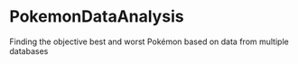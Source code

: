 # PokemonDataAnalysis
Finding the objective best and worst Pokémon based on data from multiple databases
